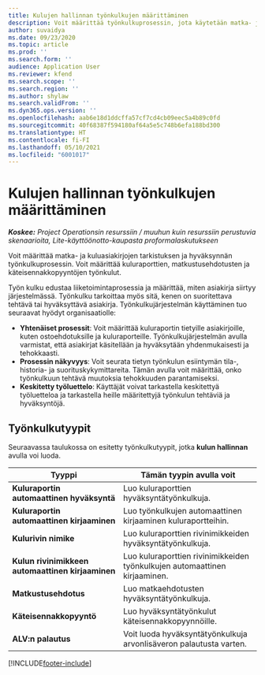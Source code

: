 ```yaml
---
title: Kulujen hallinnan työnkulkujen määrittäminen
description: Voit määrittää työnkulkuprosessin, jota käytetään matka- ja kuluasiakirjojen tarkistukseen ja hyväksyntään.
author: suvaidya
ms.date: 09/23/2020
ms.topic: article
ms.prod: ''
ms.search.form: ''
audience: Application User
ms.reviewer: kfend
ms.search.scope: ''
ms.search.region: ''
ms.author: shylaw
ms.search.validFrom: ''
ms.dyn365.ops.version: ''
ms.openlocfilehash: aab6e18d1ddcffa57cf7cd4cb09eec5a4b89c0fd
ms.sourcegitcommit: 40f68387f594180af64a5e5c748b6efa188bd300
ms.translationtype: HT
ms.contentlocale: fi-FI
ms.lasthandoff: 05/10/2021
ms.locfileid: "6001017"
---
```

# <a name="set-up-workflows-for-expense-management"></a>Kulujen hallinnan työnkulkujen määrittäminen

_**Koskee:** Project Operationsin resurssiin / muuhun kuin resurssiin perustuvia skenaarioita, Lite-käyttöönotto-kaupasta proformalaskutukseen_

Voit määrittää matka- ja kuluasiakirjojen tarkistuksen ja hyväksynnän työnkulkuprosessin. Voit määrittää kuluraporttien, matkustusehdotusten ja käteisennakkopyyntöjen työnkulut.

Työn kulku edustaa liiketoimintaprosessia ja määrittää, miten asiakirja siirtyy järjestelmässä. Työnkulku tarkoittaa myös sitä, kenen on suoritettava tehtävä tai hyväksyttävä asiakirja. Työnkulkujärjestelmän käyttäminen tuo seuraavat hyödyt organisaatiolle:

- **Yhtenäiset prosessit**: Voit määrittää kuluraportin tietyille asiakirjoille, kuten ostoehdotuksille ja kuluraporteille. Työnkulkujärjestelmän avulla varmistat, että asiakirjat käsitellään ja hyväksytään yhdenmukaisesti ja tehokkaasti.
- **Prosessin näkyvyys**: Voit seurata tietyn työnkulun esiintymän tila-, historia- ja suorituskykymittareita. Tämän avulla voit määrittää, onko työnkulkuun tehtävä muutoksia tehokkuuden parantamiseksi.
- **Keskitetty työluettelo**: Käyttäjät voivat tarkastella keskitettyä työluetteloa ja tarkastella heille määritettyjä työnkulun tehtäviä ja hyväksyntöjä. 

## <a name="workflow-types"></a>Työnkulkutyypit

Seuraavassa taulukossa on esitetty työnkulkutyypit, jotka **kulun hallinnan** avulla voi luoda.


|              <strong>Tyyppi</strong>              |                   <strong>Tämän tyypin avulla voit</strong>                   |
|-------------------------------------------------|-----------------------------------------------------------------------|
|   <strong>Kuluraportin automaattinen hyväksyntä</strong> |            Luo kuluraporttien hyväksyntätyönkulkuja.             |
|  <strong>Kuluraportin automaattinen kirjaaminen</strong>   |        Luo työnkulkujen automaattinen kirjaaminen kuluraportteihin.        |
|       <strong>Kulurivin nimike</strong>        |     Luo kuluraporttien rivinimikkeiden hyväksyntätyönkulkuja.      |
| <strong>Kulun rivinimikkeen automaattinen kirjaaminen</strong> | Luo kuluraporttien rivinimikkeiden työnkulkujen automaattinen kirjaaminen. |
|       <strong>Matkustusehdotus</strong>       |          Luo matkaehdotusten hyväksyntätyönkulkuja.           |
|      <strong>Käteisennakkopyyntö</strong>      |         Luo hyväksyntätyönkulut käteisennakkopyynnöille.          |
|        <strong>ALV:n palautus</strong>        | Voit luoda hyväksyntätyönkulkuja arvonlisäveron palautusta varten.  |


[!INCLUDE[footer-include](../includes/footer-banner.md)]